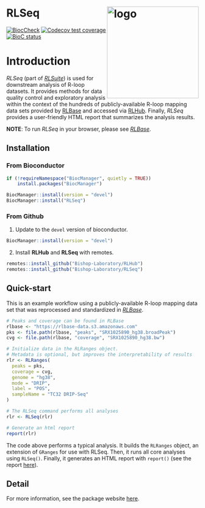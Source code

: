 # RLSeq <img src="https://rlbase-data.s3.amazonaws.com/misc/assets/whitebgRLSeq+Logo.png" align="right" alt="logo" width="240" style = "border: none; float: right;">

<!-- badges: start -->

[![BiocCheck](https://github.com/Bishop-Laboratory/RLSeq/workflows/BiocCheck/badge.svg)](https://github.com/Bishop-Laboratory/RLSeq/actions) [![Codecov test coverage](https://codecov.io/gh/Bishop-Laboratory/RLSeq/branch/main/graph/badge.svg)](https://codecov.io/gh/Bishop-Laboratory/RLSeq?branch=main) [![BioC status](http://www.bioconductor.org/shields/build/release/bioc/RLSeq.svg)](https://bioconductor.org/checkResults/release/bioc-LATEST/RLSeq)

<!-- badges: end -->

# Introduction

*RLSeq* (part of [*RLSuite*](https://gccri.bishop-lab.uthscsa.edu/rlsuite/)) is used for downstream analysis of R-loop datasets. It provides methods for data quality control and exploratory analysis within the context of the hundreds of publicly-available R-loop mapping data sets provided by [RLBase](https://github.com/Bishop-Laboratory/RLBase) and accessed via [RLHub](https://github.com/Bishop-Laboratory/RLHub). Finally, *RLSeq* provides a user-friendly HTML report that summarizes the analysis results.

**NOTE**: To run *RLSeq* in your browser, please see [*RLBase*](https://gccri.bishop-lab.uthscsa.edu/rlbase/). 

## Installation

### From Bioconductor

```r
if (!requireNamespace("BiocManager", quietly = TRUE))
    install.packages("BiocManager")

BiocManager::install(version = "devel")
BiocManager::install("RLSeq")
```

### From Github

1. Update to the `devel` version of bioconductor. 

```r
BiocManager::install(version = "devel")
```

2. Install **RLHub** and **RLSeq** with remotes.

``` r
remotes::install_github("Bishop-Laboratory/RLHub")
remotes::install_github("Bishop-Laboratory/RLSeq")
```

## Quick-start

This is an example workflow using a publicly-available R-loop mapping data set that
was reprocessed and standardized in [*RLBase*](https://gccri.bishop-lab.uthscsa.edu/rlbase/).

```r
# Peaks and coverage can be found in RLBase
rlbase <- "https://rlbase-data.s3.amazonaws.com"
pks <- file.path(rlbase, "peaks", "SRX1025890_hg38.broadPeak")
cvg <- file.path(rlbase, "coverage", "SRX1025890_hg38.bw")

# Initialize data in the RLRanges object. 
# Metadata is optional, but improves the interpretability of results
rlr <- RLRanges(
  peaks = pks,
  coverage = cvg,
  genome = "hg38",
  mode = "DRIP",
  label = "POS",
  sampleName = "TC32 DRIP-Seq"
)

# The RLSeq command performs all analyses
rlr <- RLSeq(rlr)

# Generate an html report
report(rlr)
```

The code above performs a typical analysis. It builds the `RLRanges` object, an extension of `GRanges` for
use with RLSeq. Then, it runs all core analyses using `RLSeq()`. Finally, it generates an
HTML report with `report()` (see the report 
[here](https://rlbase-data.s3.amazonaws.com/misc/rlseq_report_example.html)).

## Detail

For more information, see the package website [here](https://bishop-laboratory.github.io/RLSeq/).
